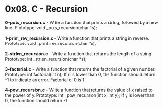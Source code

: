 # 0x08. C - Recursion<br/>
**0-puts_recursion.c** - Write a function that prints a string, followed by a new line. Prototype: void _puts_recursion(char *s);<br/><br/>
**1-print_rev_recursion.c** - Write a function that prints a string in reverse. Prototype: void _print_rev_recursion(char *s);<br/><br/>
**2-strlen_recursion.c** - Write a function that returns the length of a string. Prototype: int _strlen_recursion(char *s);<br/><br/>
**3-factorial.c** - Write a function that returns the factorial of a given number. Prototype: int factorial(int n); If n is lower than 0, the function should return -1 to indicate an error. Factorial of 0 is 1<br/><br/>
**4-pow_recursion.c** - Write a function that returns the value of x raised to the power of y. Prototype: int _pow_recursion(int x, int y); If y is lower than 0, the function should return -1<br/><br/>
